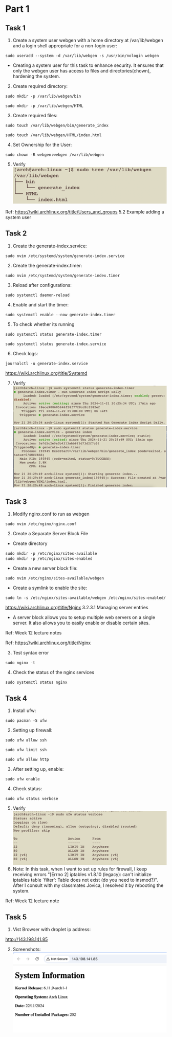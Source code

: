 # Part 1
## Task 1 
1. Create a system user webgen with a home directory at /var/lib/webgen and a login shell appropriate for a non-login user:
```
sudo useradd --system -d /var/lib/webgen -s /usr/bin/nologin webgen
```
- Creating a system user for this task to enhance security. It ensures that only the webgen user has access to files and directories(chown), hardening the system. 

2. Create required directory:
```
sudo mkdir -p /var/lib/webgen/bin
```
```
sudo mkdir -p /var/lib/webgen/HTML
```
3. Create required files:
```
sudo touch /var/lib/webgen/bin/generate_index
```
```
sudo touch /var/lib/webgen/HTML/index.html
```
4. Set Ownership for the User:
```
sudo chown -R webgen:webgen /var/lib/webgen
```
5. Verify 
![tree](screenshots/tree.png)

Ref: https://wiki.archlinux.org/title/Users_and_groups 5.2 Example adding a system user

## Task 2
1. Create the generate-index.service:
```
sudo nvim /etc/systemd/system/generate-index.service
```
2. Create the generate-index.timer:
```
sudo nvim /etc/systemd/system/generate-index.timer
```
3. Reload after configurations: 
```
sudo systemctl daemon-reload
```
4. Enable and start the timer:
```
sudo systemctl enable --now generate-index.timer
```
5. To check whether its running
```
sudo systemctl status generate-index.timer
```
```
sudo systemctl status generate-index.service
```
6. Check logs:
```
journalctl -u generate-index.service
```
https://wiki.archlinux.org/title/Systemd


7. Verify
![timer](screenshots/timer_status.png)
![service](screenshots/service_status.png)

## Task 3
1. Modify nginx.conf to run as webgen
```
sudo nvim /etc/nginx/nginx.conf
```

2. Create a Separate Server Block File
- Create directory
```
sudo mkdir -p /etc/nginx/sites-available 
sudo mkdir -p /etc/nginx/sites-enabled
```
- Create a new server block file:
```
sudo nvim /etc/nginx/sites-available/webgen
```
- Create a symlink to enable the site:
```
sudo ln -s /etc/nginx/sites-available/webgen /etc/nginx/sites-enabled/
```
https://wiki.archlinux.org/title/Nginx 3.2.3.1 Managing server entries

 - A server block allows you to setup multiple web servers on a single server. It also allows you to easily enable or disable certain sites. 
 
Ref: Week 12 lecture notes
 
Ref: https://wiki.archlinux.org/title/Nginx

3. Test syntax error 
```
sudo nginx -t
```
4. Check the status of the nginx services 
```
sudo systemctl status nginx
```


## Task 4
1. Install ufw:
```
sudo pacman -S ufw
```
2. Setting up firewall:
```
sudo ufw allow ssh
```
```
sudo ufw limit ssh
```
```
sudo ufw allow http
```
3. After setting up, enable:
```
sudo ufw enable
```
4. Check status: 
```
sudo ufw status verbose
```
5. Verify
![ufw](screenshots/ufw.png)
6. Note: In this task, when I want to set up rules for firewall, I keep receiving errors "[Errno 2] iptables v1.8.10 (legacy): can't initialize iptables table `filter': Table does not exist (do you need to insmod?)". After I consult with my classmates Jovica, I resolved it by rebooting the system. 

Ref: Week 12 lecture note

## Task 5
1. Vist Browser with droplet ip address:

http://143.198.141.85

2. Screenshots:
![5](screenshots/5.png)
